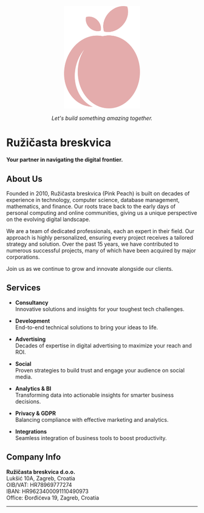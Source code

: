 <!-- Place your logo here -->
<p align="center">
  <img src="https://github.com/Ruzicasta-breskvica/.github/blob/main/assets/pmnLogoPink.8c3e56b4.svg" alt="Ružičasta breskvica logo" width="200"/>
</p>

<p align="center">
  <em>Let's build something amazing together.</em>
</p>

# Ružičasta breskvica

**Your partner in navigating the digital frontier.**

</p>

## About Us

Founded in 2010, Ružičasta breskvica (Pink Peach) is built on decades of experience in technology, computer science, database management, mathematics, and finance. Our roots trace back to the early days of personal computing and online communities, giving us a unique perspective on the evolving digital landscape.

We are a team of dedicated professionals, each an expert in their field. Our approach is highly personalized, ensuring every project receives a tailored strategy and solution. Over the past 15 years, we have contributed to numerous successful projects, many of which have been acquired by major corporations.

Join us as we continue to grow and innovate alongside our clients.


## Services

- **Consultancy**  
  Innovative solutions and insights for your toughest tech challenges.

- **Development**  
  End-to-end technical solutions to bring your ideas to life.

- **Advertising**  
  Decades of expertise in digital advertising to maximize your reach and ROI.

- **Social**  
  Proven strategies to build trust and engage your audience on social media.

- **Analytics & BI**  
  Transforming data into actionable insights for smarter business decisions.

- **Privacy & GDPR**  
  Balancing compliance with effective marketing and analytics.

- **Integrations**  
  Seamless integration of business tools to boost productivity.


## Company Info

**Ružičasta breskvica d.o.o.**  
Lukšić 10A, Zagreb, Croatia  
OIB/VAT: HR78969777274  
IBAN: HR9623400091110490973  
Office: Đorđićeva 19, Zagreb, Croatia

---
